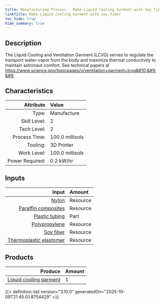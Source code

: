 ```yaml
---
title: Manufacturing Process - Make Liquid Cooling Garment with Soy fiber
linkTitle: Make Liquid Cooling Garment with Soy fiber
toc_hide: true
hide_summary: true
---
```

<!-- This is generated by the MarsSim HelpGenertor, do not edit. -->

## Description
 The Liquid Cooling and Ventilation Garment (LCVG) serves to regulate the transport &#10;&#9;&#9;&#9;water-vapor from the body and maximize thermal conductivity to maintain astronaut comfort.&#10;&#9;&#9;&#9;See technical papers at https://www.science.gov/topicpages/v/ventilation+garment+lcvg&#10;&#9;&#9;

## Characteristics

| Attribute      | Value |
|--------:|:------|
|Type:|Manufacture|
|Skill Level:|2|
|Tech Level:|2|
|Process Time:|100.0 millisols|
|Tooling:|3D Printer|
|Work Level:|100.0 millisols|
|Power Required:|0.2 kW/hr|

## Inputs

| Input      | Amount |
|--------:|:------|
|[Nylon](/docs/definitions/resource/nylon)|Resource|0.2 kg|
|[Paraffin composites](/docs/definitions/resource/paraffin-composites)|Resource|0.15 kg|
|[Plastic tubing](/docs/definitions/part/plastic-tubing)|Part|3|
|[Polypropylene](/docs/definitions/resource/polypropylene)|Resource|0.1 kg|
|[Soy fiber](/docs/definitions/resource/soy-fiber)|Resource|0.2 kg|
|[Thermoplastic elastomer](/docs/definitions/resource/thermoplastic-elastomer)|Resource|0.4 kg|

## Products


| Produce      | Amount |
|--------:|:------|
|[Liquid cooling garment](/docs/definitions/part/liquid-cooling-garment)|1|



{{< definition-tail version="3.10.0" generatedOn="2025-10-09T21:45:01.8754429" >}}



